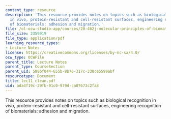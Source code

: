 ```yaml
---
content_type: resource
description: 'This resource provides notes on topics such as biological recognition
  in vivo, protein-resistant and cell-resistant surfaces, engineering recognition
  of biomaterials: adhesion and migration.'
file: /ol-ocw-studio-app/courses/20-462j-molecular-principles-of-biomaterials-spring-2006/ada4f19c29fb91c0979dca07673c2fa8_lec11_clean.pdf
file_size: 2359919
file_type: application/pdf
learning_resource_types:
- Lecture Notes
license: https://creativecommons.org/licenses/by-nc-sa/4.0/
ocw_type: OCWFile
parent_title: Lecture Notes
parent_type: CourseSection
parent_uid: 588bf044-655b-8b76-317c-330ce5599abf
resourcetype: Document
title: lec11_clean.pdf
uid: ada4f19c-29fb-91c0-979d-ca07673c2fa8
---
```

This resource provides notes on topics such as biological recognition in vivo, protein-resistant and cell-resistant surfaces, engineering recognition of biomaterials: adhesion and migration.